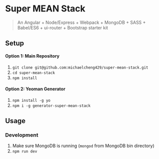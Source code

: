 # Super MEAN Stack
> An Angular + Node/Express + Webpack + MongoDB + SASS + Babel/ES6 + ui-router + Bootstrap starter kit

## Setup

#### Option 1: Main Repository
1. `git clone git@github.com:michaelcheng429/super-mean-stack.git`
2. `cd super-mean-stack`
3. `npm install`

#### Option 2: Yeoman Generator
1. `npm install -g yo`
2. `npm i -g generator-super-mean-stack`

## Usage

### Development
1. Make sure MongoDB is running (`mongod` from MongoDB bin directory)
2. `npm run dev`








